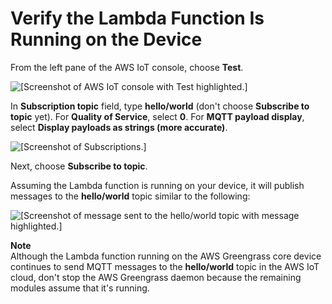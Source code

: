 # Verify the Lambda Function Is Running on the Device<a name="lambda-check"></a>

From the left pane of the AWS IoT console, choose **Test**\.

![\[Screenshot of AWS IoT console with Test highlighted.\]](http://docs.aws.amazon.com/greengrass/latest/developerguide/images/gg-get-started-043.png)

In **Subscription topic** field, type **hello/world** \(don't choose **Subscribe to topic** yet\)\. For **Quality of Service**, select **0**\. For **MQTT payload display**, select **Display payloads as strings \(more accurate\)**\. 

![\[Screenshot of Subscriptions.\]](http://docs.aws.amazon.com/greengrass/latest/developerguide/images/gg-get-started-044.png)

Next, choose **Subscribe to topic**\.

Assuming the Lambda function is running on your device, it will publish messages to the **hello/world** topic similar to the following:

![\[Screenshot of message sent to the hello/world topic with message highlighted.\]](http://docs.aws.amazon.com/greengrass/latest/developerguide/images/gg-get-started-045.png)

**Note**  
Although the Lambda function running on the AWS Greengrass core device continues to send MQTT messages to the **hello/world** topic in the AWS IoT cloud, don't stop the AWS Greengrass daemon because the remaining modules assume that it's running\.